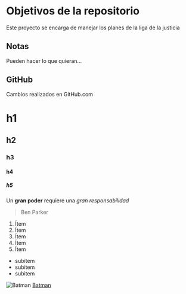 # Objetivos de la repositorio

Este proyecto se encarga de manejar los planes de la liga de la justicia


## Notas
Pueden hacer lo que quieran...

## GitHub
Cambios realizados en GitHub.com

# h1
## h2
### h3
#### h4
##### h5


Un **gran poder** requiere una *gran responsabilidad*
>Ben Parker
>
1. Ítem
2. Ítem
3. Ítem
4. Ítem
5. Ítem
* subitem
* subitem
* subitem

![Batman](https://image.freepik.com/free-photo/cheerful-male-gives-nice-offer-advertises-new-product-sale-stands-torn-paper-hole-has-positive-expression_273609-38452.jpg)
[Batman](https://image.freepik.com/free-photo/cheerful-male-gives-nice-offer-advertises-new-product-sale-stands-torn-paper-hole-has-positive-expression_273609-38452.jpg)

